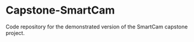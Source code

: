 # Capstone-SmartCam
Code repository for the demonstrated version of the SmartCam capstone project. 
